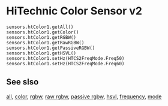 # HiTechnic Color Sensor v2

```cards
sensors.htColor1.getAll()
sensors.htColor1.getColor()
sensors.htColor1.getRGBW()
sensors.htColor1.getRawRGBW()
sensors.htColor1.getPassiveRGBW()
sensors.htColor1.getHSVL()
sensors.htColor1.setHz(HTCS2FreqMode.Freq50)
sensors.htColor1.setHz(HTCS2FreqMode.Freq60)
```

## See slso

[all](/docs/reference/sensors/ht-color-sensor-v2/all),
[color](/docs/reference/sensors/ht-color-sensor-v2/color),
[rgbw](/docs/reference/sensors/ht-color-sensor-v2/color),
[raw rgbw](/docs/reference/sensors/ht-color-sensor-v2/raw-rgbw),
[passive rgbw](/docs/reference/sensors/ht-color-sensor-v2/passive-rgbw),
[hsvl](/docs/reference/sensors/ht-color-sensor-v2/hsvl),
[frequency](/docs/reference/sensors/ht-color-sensor-v2/frequency),
[mode](/docs/reference/sensors/ht-color-sensor-v2/mode)